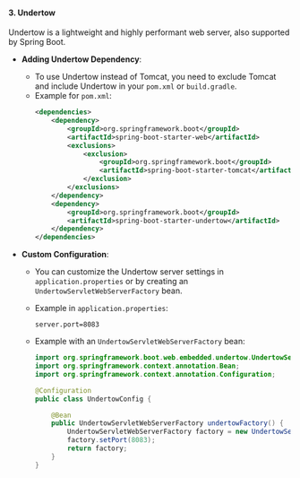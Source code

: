 #### 3. Undertow

Undertow is a lightweight and highly performant web server, also supported by Spring Boot.

- **Adding Undertow Dependency**:
  - To use Undertow instead of Tomcat, you need to exclude Tomcat and include Undertow in your `pom.xml` or `build.gradle`.
  - Example for `pom.xml`:
    ```xml
    <dependencies>
        <dependency>
            <groupId>org.springframework.boot</groupId>
            <artifactId>spring-boot-starter-web</artifactId>
            <exclusions>
                <exclusion>
                    <groupId>org.springframework.boot</groupId>
                    <artifactId>spring-boot-starter-tomcat</artifactId>
                </exclusion>
            </exclusions>
        </dependency>
        <dependency>
            <groupId>org.springframework.boot</groupId>
            <artifactId>spring-boot-starter-undertow</artifactId>
        </dependency>
    </dependencies>
    ```

- **Custom Configuration**:
  - You can customize the Undertow server settings in `application.properties` or by creating an `UndertowServletWebServerFactory` bean.
  - Example in `application.properties`:
    ```properties
    server.port=8083
    ```

  - Example with an `UndertowServletWebServerFactory` bean:
    ```java
    import org.springframework.boot.web.embedded.undertow.UndertowServletWebServerFactory;
    import org.springframework.context.annotation.Bean;
    import org.springframework.context.annotation.Configuration;

    @Configuration
    public class UndertowConfig {

        @Bean
        public UndertowServletWebServerFactory undertowFactory() {
            UndertowServletWebServerFactory factory = new UndertowServletWebServerFactory();
            factory.setPort(8083);
            return factory;
        }
    }
    ```

